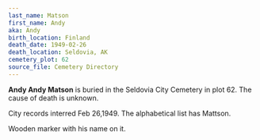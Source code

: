 ```yaml
---
last_name: Matson
first_name: Andy
aka: Andy
birth_location: Finland
death_date: 1949-02-26
death_location: Seldovia, AK
cemetery_plot: 62
source_file: Cemetery Directory
---
```

**Andy  Andy Matson** is buried in the Seldovia City Cemetery in plot 62.  The cause of death is unknown.

City records interred Feb 26,1949. The alphabetical list has Mattson.

Wooden marker with his name on it.
